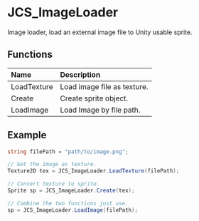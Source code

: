 # JCS_ImageLoader

Image loader, load an external image file to Unity usable sprite.

## Functions

| Name | Description |
|:---|:---|
| LoadTexture | Load image file as texture. |
| Create | Create sprite object. |
| LoadImage | Load Image by file path. |

## Example

```cs
string filePath = "path/to/image.png";

// Get the image as texture.
Texture2D tex = JCS_ImageLoader.LoadTexture(filePath);

// Convert texture to sprite.
Sprite sp = JCS_ImageLoader.Create(tex);

// Combine the two functions just use.
sp = JCS_ImageLoader.LoadImage(filePath);
```
